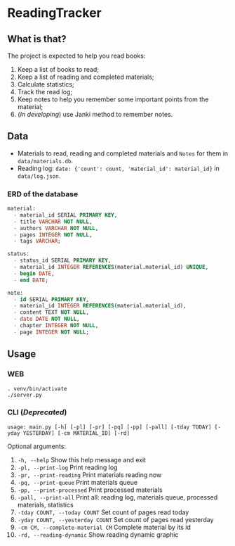 # ReadingTracker


## What is that?
The project is expected to help you read books:
1. Keep a list of books to read;
2. Keep a list of reading and completed materials;
3. Calculate statistics;
4. Track the read log;
4. Keep notes to help you remember some important points from the material;
5. (*_In developing_*) use Janki method to remember notes.


## Data
* Materials to read, reading and completed materials and `Notes` for them in `data/materials.db`.
* Reading log: `date: {'count': count, 'material_id': material_id}` in `data/log.json`.

### ERD of the database
```sql
material:
  - material_id SERIAL PRIMARY KEY,
  - title VARCHAR NOT NULL,
  - authors VARCHAR NOT NULL,
  - pages INTEGER NOT NULL,
  - tags VARCHAR;

status:
  - status_id SERIAL PRIMARY KEY,
  - material_id INTEGER REFERENCES(material.material_id) UNIQUE,
  - begin DATE,
  - end DATE;

note:
  - id SERIAL PRIMARY KEY,
  - material_id INTEGER REFERENCES(material.material_id),
  - content TEXT NOT NULL,
  - date DATE NOT NULL,
  - chapter INTEGER NOT NULL,
  - page INTEGER NOT NULL;
```

## Usage
### WEB
```shell
. venv/bin/activate
./server.py
```

### CLI (_Deprecated_)
`usage: main.py [-h] [-pl] [-pr] [-pq] [-pp] [-pall] [-tday TODAY] [-yday YESTERDAY] [-cm MATERIAL_ID] [-rd]`

Optional arguments:
1. `-h, --help`                      Show this help message and exit
1. `-pl, --print-log`                Print reading log
1. `-pr, --print-reading`            Print materials reading now
1. `-pq, --print-queue`              Print materials queue
1. `-pp, --print-processed`          Print processed materials
1. `-pall, --print-all`              Print all: reading log, materials queue, processed materials, statistics
1. `-tday COUNT, --today COUNT`      Set count of pages read today
1. `-yday COUNT, --yesterday COUNT`  Set count of pages read yesterday
1. `-cm CM, --complete-material CM`  Complete material by its id
1. `-rd, --reading-dynamic`          Show reading dynamic graphic
